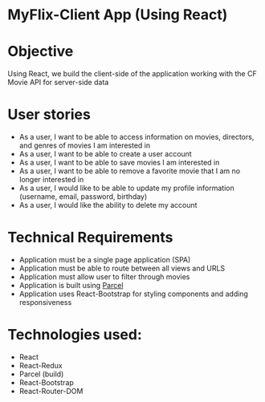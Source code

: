 # MyFlix-Client App (Using React)

# Objective

Using React, we build the client-side of the application working with the CF Movie API for server-side data

# User stories

- As a user, I want to be able to access information on movies, directors, and genres of movies I am interested in
- As a user, I want to be able to create a user account
- As a user, I want to be able to save movies I am interested in
- As a user, I want to be able to remove a favorite movie that I am no longer interested in 
- As a user, I would like to be able to update my profile information (username, email, password, birthday)
- As a user, I would like the ability to delete my account

# Technical Requirements

- Application must be a single page application (SPA)
- Application must be able to route between all views and URLS
- Application must allow user to filter through movies
- Application is built using [Parcel](https://parceljs.org/)
- Application uses React-Bootstrap for styling components and adding responsiveness

# Technologies used: 

- React
- React-Redux
- Parcel (build)
- React-Bootstrap
- React-Router-DOM
